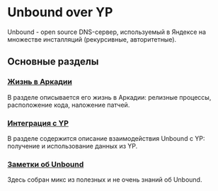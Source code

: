 # Unbound over YP

Unbound - open source DNS-сервер, используемый в Яндексе на множестве инсталляций (рекурсивные, авторитетные).

## Основные разделы

### [Жизнь в Аркадии](arcadia.md)

В разделе описывается его жизнь в Аркадии: релизные процессы, расположение кода, наложение патчей.

### [Интеграция с YP](yp.md)

В разделе содержится описание взаимодействия Unbound с YP: получение и использование данных из YP.

### [Заметки об Unbound](notes.md)

Здесь собран микс из полезных и не очень знаний об Unbound.
